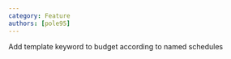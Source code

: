 ```yaml
---
category: Feature
authors: [pole95]
---
```


Add template keyword to budget according to named schedules
